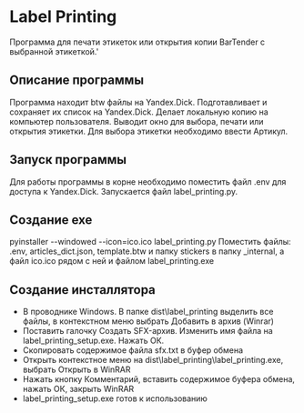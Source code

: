 # Label Printing

Программа для печати этикеток или открытия копии BarTender с выбранной этикеткой.'

## Описание программы

Программа находит btw файлы на Yandex.Dick.
Подготавливает и сохраняет их список на Yandex.Dick.
Делает локальную копию на компьютер пользователя.
Выводит окно для выбора, печати или открытия этикетки.
Для выбора этикетки необходимо ввести Артикул.

## Запуск программы

Для работы программы в корне необходимо поместить файл .env для доступа к Yandex.Dick.
Запускается файл label_printing.py.

## Создание exe
pyinstaller --windowed --icon=ico.ico label_printing.py
Поместить файлы: .env, articles_dict.json, template.btw 
и папку stickers в папку _internal, 
а файл ico.ico рядом с ней и файлом label_printing.exe

## Создание инсталлятора
* В проводнике Windows. В папке dist\label_printing выделить все файлы, в контекстном меню выбрать Добавить в архив (Winrar)
* Поставить галочку Создать SFX-архив. Изменить имя файла на label_printing_setup.exe. Нажать ОК.
* Скопировать содержимое файла sfx.txt в буфер обмена
* Открыть контекстное меню на dist\label_printing\label_printing.exe, выбрать Открыть в WinRAR
* Нажать кнопку Комментарий, вставить содержимое буфера обмена, нажать ОК, закрыть WinRAR
* label_printing_setup.exe готов к использованию